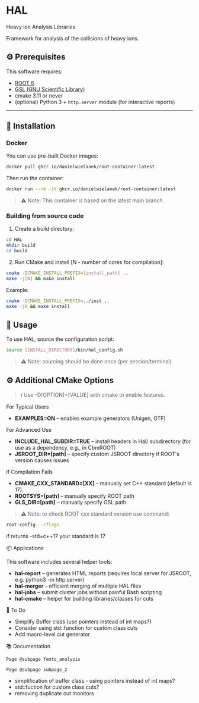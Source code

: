 # HAL
Heavy ion Analysis Libraries

Framework for analysis of the collisions of heavy ions. 

## ⚙️ Prerequisites
This software requires:
 
- [ROOT 6](https://root.cern/)
- [GSL (GNU Scientific Library)](https://www.gnu.org/software/gsl/)
- cmake 3.11 or never
- (optional) Python 3 + `http.server` module (for interactive reports)
 
---

## 🐳 Installation

### Docker

You can use pre-built Docker images:

```bash
docker pull ghcr.io/danielwielanek/root-container:latest
```

Then run the container:

```bash
docker run --rm -it ghcr.io/danielwielanek/root-container:latest
```

> ⚠️ Note: This container is based on the latest main branch.

### Building from source code

1. Create a build directory:

```bash
cd HAL
mkdir build
cd build
```

2. Run CMake and install [N - number of cores for compilation]:

```bash
cmake -DCMAKE_INSTALL_PREFIX=[install_path] ..
make -j[N] && make install
```

Example:

```bash
cmake -DCMAKE_INSTALL_PREFIX=../inst ..
make -j8 && make install
```

## 🚀 Usage

To use HAL, source the configuration script:

```bash
source [INSTALL_DIRECTORY]/bin/hal_config.sh
```

> ⚠️ Note: sourcing should be done once (per session/terminal)


## ⚙️ Additional CMake Options

> ℹ️ Use -D[OPTION]=[VALUE] with cmake to enable features.

For Typical Users
 * **EXAMPLES=ON** – enables example generators (Unigen, OTF)

For Advanced Use
 * **INCLUDE_HAL_SUBDIR=TRUE** – install headers in Hal/ subdirectory (for use as a dependency, e.g., in CbmROOT)
 * **JSROOT_DIR=[path]** – specify custom JSROOT directory if ROOT's version causes issues

If Compilation Fails
 * **CMAKE_CXX_STANDARD=[XX]** – manually set C++ standard (default is 17).
 * **ROOTSYS=[path]** – manually specify ROOT path
 * **GLS_DIR=[path]** – manually specify GSL path

>   ⚠️ Note: to check ROOT cxx standard version use command:

```bash
root-config --cflags
```

if returns -std=c++17 your standard is 17

📦 Applications

This software includes several helper tools:

 * **hal-report** – generates HTML reports (requires local server for JSROOT, e.g. python3 -m http.server)
 * **hal-merger** – efficient merging of multiple HAL files
 * **hal-jobs** – submit cluster jobs without painful Bash scripting
 * **hal-cmake** – helper for building libraries/classes for cuts

📝 To Do
   * Simplify Buffer class (use pointers instead of int maps?)
   * Consider using std::function for custom class cuts
   * Add macro-level cut generator

📚 Documentation

    Page @subpage femto_analysis

    Page @subpage subpage_2


 * simplification of buffer class - using pointers instead of int maps?
 * std::fuction for custom class cuts?
 * removing duplicate cut monitors

